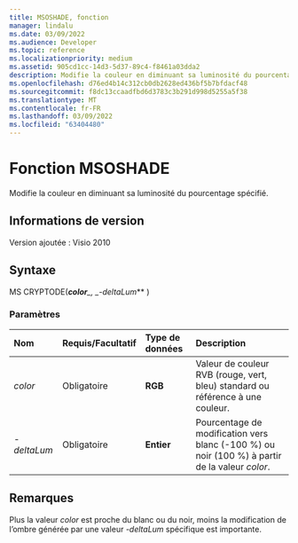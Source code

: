 ```yaml
---
title: MSOSHADE, fonction
manager: lindalu
ms.date: 03/09/2022
ms.audience: Developer
ms.topic: reference
ms.localizationpriority: medium
ms.assetid: 905cd1cc-14d3-5d37-89c4-f8461a03dda2
description: Modifie la couleur en diminuant sa luminosité du pourcentage spécifié.
ms.openlocfilehash: d76ed4b14c312cb0db2628ed436bf5b7bfdacf48
ms.sourcegitcommit: f8dc13ccaadfbd6d3783c3b291d998d5255a5f38
ms.translationtype: MT
ms.contentlocale: fr-FR
ms.lasthandoff: 03/09/2022
ms.locfileid: "63404480"
---
```

# <a name="msoshade-function"></a>Fonction MSOSHADE

Modifie la couleur en diminuant sa luminosité du pourcentage spécifié.
  
## <a name="version-information"></a>Informations de version

Version ajoutée : Visio 2010

  
## <a name="syntax"></a>Syntaxe

MS CRYPTODE(***color**_, _*_-deltaLum_** )
  
### <a name="parameters"></a>Paramètres

|**Nom**|**Requis/Facultatif**|**Type de données**|**Description**|
|:-----|:-----|:-----|:-----|
| *color* <br/> |Obligatoire  <br/> |**RGB** <br/> |Valeur de couleur RVB (rouge, vert, bleu) standard ou référence à une couleur. |
| *-deltaLum* <br/> |Obligatoire  <br/> |**Entier** <br/> |Pourcentage de modification vers blanc (-100 %) ou noir (100 %) à partir de la valeur *color*. |

## <a name="remarks"></a>Remarques

Plus la valeur *color* est proche du blanc ou du noir, moins la modification de l’ombre générée par une valeur *-deltaLum* spécifique est importante.
  